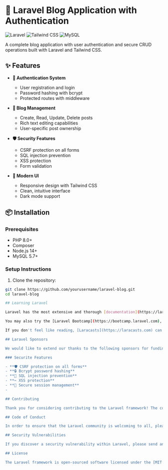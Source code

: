 # 🚀 Laravel Blog Application with Authentication

![Laravel](https://img.shields.io/badge/Laravel-FF2D20?style=for-the-badge&logo=laravel&logoColor=white)
![Tailwind CSS](https://img.shields.io/badge/Tailwind_CSS-38B2AC?style=for-the-badge&logo=tailwind-css&logoColor=white)
![MySQL](https://img.shields.io/badge/MySQL-005C84?style=for-the-badge&logo=mysql&logoColor=white)

A complete blog application with user authentication and secure CRUD operations built with Laravel and Tailwind CSS.

## ✨ Features

- **🔐 Authentication System**
  - User registration and login
  - Password hashing with bcrypt
  - Protected routes with middleware

- **📝 Blog Management**
  - Create, Read, Update, Delete posts
  - Rich text editing capabilities
  - User-specific post ownership

- **🛡️ Security Features**
  - CSRF protection on all forms
  - SQL injection prevention
  - XSS protection
  - Form validation

- **🎨 Modern UI**
  - Responsive design with Tailwind CSS
  - Clean, intuitive interface
  - Dark mode support

## 📦 Installation

### Prerequisites
- PHP 8.0+
- Composer
- Node.js 14+
- MySQL 5.7+

### Setup Instructions

1. Clone the repository:
```bash
git clone https://github.com/yourusername/laravel-blog.git
cd laravel-blog

## Learning Laravel

Laravel has the most extensive and thorough [documentation](https://laravel.com/docs) and video tutorial library of all modern web application frameworks, making it a breeze to get started with the framework.

You may also try the [Laravel Bootcamp](https://bootcamp.laravel.com), where you will be guided through building a modern Laravel application from scratch.

If you don't feel like reading, [Laracasts](https://laracasts.com) can help. Laracasts contains thousands of video tutorials on a range of topics including Laravel, modern PHP, unit testing, and JavaScript. Boost your skills by digging into our comprehensive video library.

## Laravel Sponsors

We would like to extend our thanks to the following sponsors for funding Laravel development. If you are interested in becoming a sponsor, please visit the [Laravel Partners program](https://partners.laravel.com).

### Securite Features

- **🛡️ CSRF protection on all forms**
- **🔒 Bcrypt password hashing**
- **🚫 SQL injection prevention**
- **✂️ XSS protection**
- **🔄 Secure session management**
-

## Contributing

Thank you for considering contributing to the Laravel framework! The contribution guide can be found in the [Laravel documentation](https://laravel.com/docs/contributions).

## Code of Conduct

In order to ensure that the Laravel community is welcoming to all, please review and abide by the [Code of Conduct](https://laravel.com/docs/contributions#code-of-conduct).

## Security Vulnerabilities

If you discover a security vulnerability within Laravel, please send an e-mail to Taylor Otwell via [taylor@laravel.com](mailto:taylor@laravel.com). All security vulnerabilities will be promptly addressed.

## License

The Laravel framework is open-sourced software licensed under the [MIT license](https://opensource.org/licenses/MIT).
